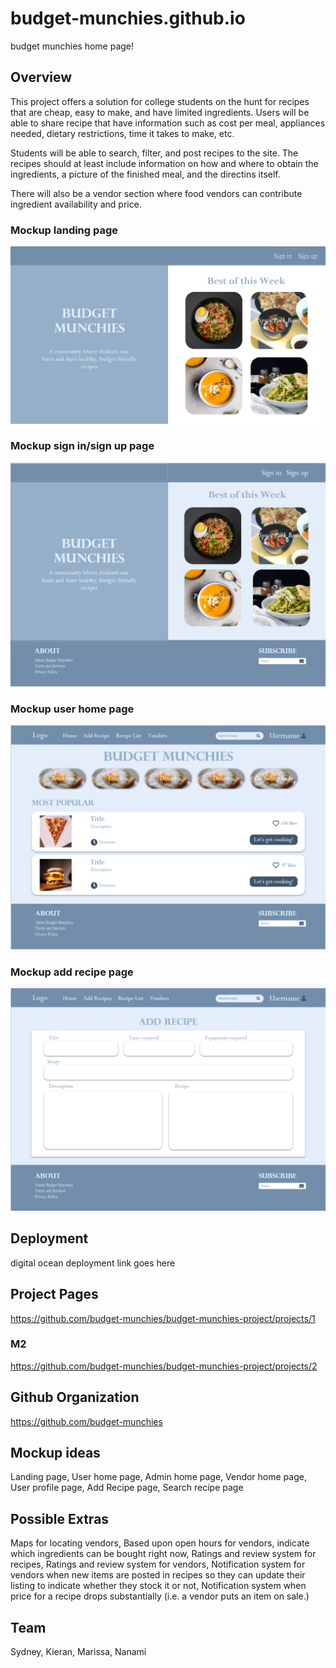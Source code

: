 # budget-munchies.github.io
budget munchies home page!

## Overview
This project offers a solution for college students on the hunt for recipes that are cheap, easy to make, and have limited ingredients. 
Users will be able to share recipe that have information such as cost per meal, appliances needed, dietary restrictions, time it takes to make, etc. 

Students will be able to search, filter, and post recipes to the site. The recipes should at least include information on how and where to obtain the ingredients, a picture of the finished meal, and the directins itself. 

There will also be a vendor section where food vendors can contribute ingredient availability and price. 

### Mockup landing page

<img src="/land.png">

### Mockup sign in/sign up page
<img src="/signin-signup.PNG">

### Mockup user home page
<img src="/user-home.PNG">

### Mockup add recipe page
<img src="/add-recipe.PNG">

## Deployment 

digital ocean deployment link goes here
  
## Project Pages

https://github.com/budget-munchies/budget-munchies-project/projects/1

### M2
https://github.com/budget-munchies/budget-munchies-project/projects/2

## Github Organization

https://github.com/budget-munchies

## Mockup ideas
Landing page,
User home page,
Admin home page,
Vendor home page,
User profile page,
Add Recipe page,
Search recipe page

## Possible Extras
Maps for locating vendors,
Based upon open hours for vendors, indicate which ingredients can be bought right now,
Ratings and review system for recipes,
Ratings and review system for vendors,
Notification system for vendors when new items are posted in recipes so they can update their listing to indicate whether they stock it or not,
Notification system when price for a recipe drops substantially (i.e. a vendor puts an item on sale.)

## Team
Sydney, Kieran, Marissa, Nanami

